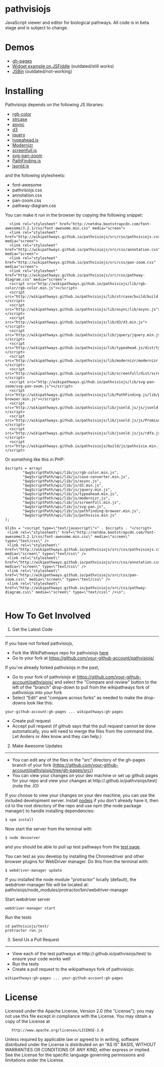 pathvisiojs
============

JavaScript viewer and editor for biological pathways. All code is in beta stage and is subject to change.

Demos
=====

* [gh-pages](http://wikipathways.github.io/pathvisiojs/test/)
* [Widget example on JSFiddle](http://jsfiddle.net/RzeKd/2/) (outdated/still works)
* [JSBin](http://jsbin.com/iJUTEjU/latest) (outdated/not-working)

Installing
===================
Pathvisiojs depends on the following JS libraries:
  * [rgb-color](https://www.github.com/ariutta/rgb-color/)
  * [strcase](https://www.github.com/tower/strcase/)
  * [async](https://www.github.com/caolan/async/)
  * [d3](https://www.github.com/mbostock/d3/)
  * [jquery](https://www.github.com/components/jquery/)
  * [typeahead.js](https://www.github.com/twitter/typeahead.js/)
  * [Modernizr](https://www.github.com/Modernizr/Modernizr/)
  * [screenfull.js](https://www.github.com/sindresorhus/screenfull.js)
  * [svg-pan-zoom](https://www.github.com/ariutta/svg-pan-zoom/)
  * [PathFinding.js](https://www.github.com/qiao/PathFinding.js/)
  * [jsonld.js](https://www.github.com/digitalbazaar/jsonld.js/)

and the following stylesheets:
  * font-awesome
  * pathvisiojs.css
  * annotation.css
  * pan-zoom.css
  * pathway-diagram.css

You can make it run in the browser by copying the following snippet:

```
  <link rel="stylesheet" href="http://netdna.bootstrapcdn.com/font-awesome/3.2.1/css/font-awesome.min.css" media="screen">
  <link rel="stylesheet" href="http://wikipathways.github.io/pathvisiojs/src/css/pathvisiojs.css" media="screen">
  <link rel="stylesheet" href="http://wikipathways.github.io/pathvisiojs/src/css/annotation.css" media="screen">
  <link rel="stylesheet" href="http://wikipathways.github.io/pathvisiojs/src/css/pan-zoom.css" media="screen">
  <link rel="stylesheet" href="http://wikipathways.github.io/pathvisiojs/src/css/pathway-diagram.css" media="screen">
  <script src="http://wikipathways.github.io/pathvisiojs/lib/rgb-color/rgb-color.min.js"></script>
  <script src="http://wikipathways.github.io/pathvisiojs/lib/strcase/build/build.js"></script>
  <script src="http://wikipathways.github.io/pathvisiojs/lib/async/lib/async.js"></script>
  <script src="http://wikipathways.github.io/pathvisiojs/lib/d3/d3.min.js"></script>
  <script src="http://wikipathways.github.io/pathvisiojs/lib/jquery/jquery.min.js"></script>
  <script src="http://wikipathways.github.io/pathvisiojs/lib/typeahead.js/dist/typeahead.min.js"></script>
  <script src="http://wikipathways.github.io/pathvisiojs/lib/modernizr/modernizr.js"></script>
  <script src="http://wikipathways.github.io/pathvisiojs/lib/screenfull/dist/screenfull.min.js"></script>
  <script src="http://wikipathways.github.io/pathvisiojs/lib/svg-pan-zoom/svg-pan-zoom.js"></script>
  <script src="http://wikipathways.github.io/pathvisiojs/lib/PathFinding.js/lib/pathfinding-browser.min.js"></script>
  <script src="http://wikipathways.github.io/pathvisiojs/lib/jsonld.js/js/jsonld.js"></script>
  <script src="http://wikipathways.github.io/pathvisiojs/lib/jsonld.js/js/Promise.js"></script>
  <script src="http://wikipathways.github.io/pathvisiojs/lib/jsonld.js/js/rdfa.js"></script>
  <script src="http://wikipathways.github.io/pathvisiojs/build/js/pathvisio.min.js"></script>
```
Or something like this in PHP:

```
$scripts = array(
        "$wgScriptPath/wpi/lib/js/rgb-color.min.js",
        "$wgScriptPath/wpi/lib/js/case-converter.min.js",
        "$wgScriptPath/wpi/lib/js/async.js",
        "$wgScriptPath/wpi/lib/js/d3.min.js",
        "$wgScriptPath/wpi/lib/js/jquery.min.js",                                                                                                                                                                          
        "$wgScriptPath/wpi/lib/js/typeahead.min.js",
        "$wgScriptPath/wpi/lib/js/modernizr.js",                                                                                                                                                                           
        "$wgScriptPath/wpi/lib/js/screenfull.min.js",
        "$wgScriptPath/wpi/lib/js/svg-pan.js",
        "$wgScriptPath/wpi/lib/js/pathfinding-browser.min.js",
        "$wgScriptPath/wpi/lib/js/pathvisio.min.js"
); 

$libs = "<script type=\"text/javascript\">" . $scripts . "</script>
 <link rel=\"stylesheet\" href=\"http://netdna.bootstrapcdn.com/font-awesome/3.2.1/css/font-awesome.min.css\" media=\"screen\" type=\"text/css\" />
 <link rel=\"stylesheet\" href=\"http://wikipathways.github.io/pathvisiojs/src/css/pathvisiojs.css\" media=\"screen\" type=\"text/css\" />
 <link rel=\"stylesheet\" href=\"http://wikipathways.github.io/pathvisiojs/src/css/annotation.css\" media=\"screen\" type=\"text/css\" />
 <link rel=\"stylesheet\" href=\"http://wikipathways.github.io/pathvisiojs/src/css/pan-zoom.css\" media=\"screen\" type=\"text/css\" />
 <link rel=\"stylesheet\" href=\"http://wikipathways.github.io/pathvisiojs/src/css/pathway-diagram.css\" media=\"screen\" type=\"text/css\" />\n";
                        
```
How To Get Involved
===================

1. Get the Latest Code
----------------------

If you have not forked pathvisiojs,

* Fork the WikiPathways repo for pathvisiojs [here](https://github.com/wikipathways/pathvisiojs/fork)
* Go to your fork at https://github.com/your-github-account/pathvisiojs/

If you've already forked pathvisiojs in the past,

* Go to your fork of pathvisiojs at https://github.com/your-github-account/pathvisiojs/ and select the "Compare and review" button to the left of the "branch" drop-down to pull from the wikipathways fork of pathvisiojs into your fork
* Select "Edit" and "compare across forks" as needed to make the drop-downs look like this: 
```
your-github-account:gh-pages ... wikipathways:gh-pages
```
* Create pull request
* Accept pull request (if github says that the pull request cannot be done automatically, you will need to merge the files from the command line. Let Anders or Alex know and they can help.)

2. Make Awesome Updates
-----------------------
* You can edit any of the files in the "src" directory of the gh-pages branch of your fork (https://github.com/your-github-account/pathvisiojs/tree/gh-pages/src/)
* You can view your changes on your dev machine or set up github pages for your repo and view your changes at http://<YOUR-GITHUB-ACCOUNT>.github.io/pathvisiojs/test/ (note the .IO)

If you choose to view your changes on your dev machine, you can use the included development server. Install [nodejs](http://nodejs.org/download/) if you don't already have it, then cd to the root directory of the repo and use npm (the node package manager) to handle installing dependencies:
```
$ npm install
```

Now start the server from the terminal with
```
$ node devserver
```
and you should be able to pull up test pathways from the [test page](http://localhost:3000/test/).

You can test as you develop by installing the Chromedriver and other browser plugins for WebDriver manager. Do this from the terminal with:
```
$ webdriver-manager update
```

If you installed the node module "protractor" locally (default), the webdriver-manager file will be located at:
pathvisiojs/node_modules/protractor/bin/webdriver-manager

Start webdriver server
```
webdriver-manager start
```

Run the tests
```
cd pathvisiojs/test/
protractor run.js
```

3. Send Us a Pull Request
-------------------------
* View each of the test pathways at http://<your-github-account>.github.io/pathvisiojs/test/ to ensure your code works well
* Run the tests
* Create a pull request to the wikipathways fork of pathvisiojs: 
```
wikipathways:gh-pages ... your-github-account:gh-pages
```

License
=======

   Licensed under the Apache License, Version 2.0 (the "License");
   you may not use this file except in compliance with the License.
   You may obtain a copy of the License at

       http://www.apache.org/licenses/LICENSE-2.0

   Unless required by applicable law or agreed to in writing, software
   distributed under the License is distributed on an "AS IS" BASIS,
   WITHOUT WARRANTIES OR CONDITIONS OF ANY KIND, either express or implied.
   See the License for the specific language governing permissions and
   limitations under the License.
